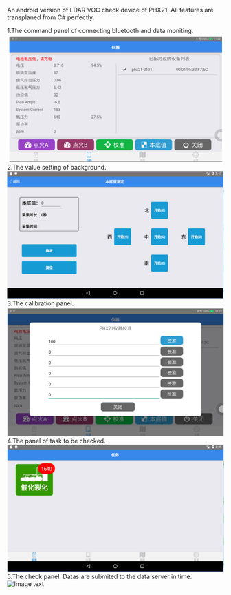 An android version of LDAR VOC check device of PHX21. All features are transplaned from C# perfectly.

1.The command panel of connecting bluetooth and data moniting.
![Image text](https://raw.githubusercontent.com/cabinhero/ldarphx21bluetooth/master/docs/monitor.png)
2.The value setting of background.
![Image text](https://raw.githubusercontent.com/cabinhero/ldarphx21bluetooth/master/docs/backgroundvalue.png)
3.The calibration panel.
![Image text](https://raw.githubusercontent.com/cabinhero/ldarphx21bluetooth/master/docs/caculate.png)
4.The panel of task to be checked.
![Image text](https://raw.githubusercontent.com/cabinhero/ldarphx21bluetooth/master/docs/tasks.png)
5.The check panel. Datas are submited to the data server in time.
![Image text](https://https://raw.githubusercontent.com/cabinhero/ldarphx21bluetooth/master/docs/checkdata.png)

